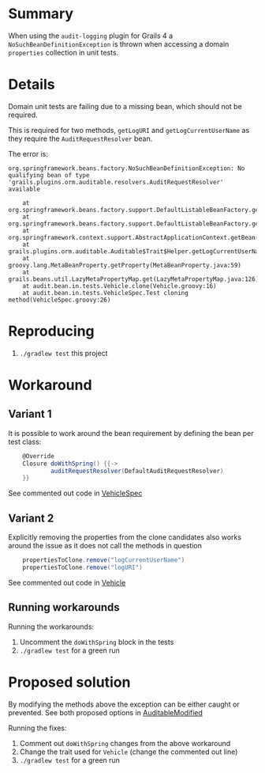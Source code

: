 # Summary

When using the `audit-logging` plugin for Grails 4 a `NoSuchBeanDefinitionException` 
is thrown when accessing a domain `properties` collection in unit tests.

# Details

Domain unit tests are failing due to a missing bean, which should not be required.

This is required for two methods, `getLogURI` and `getLogCurrentUserName` as they 
require the `AuditRequestResolver` bean.  

The error is:
```
org.springframework.beans.factory.NoSuchBeanDefinitionException: No qualifying bean of type 'grails.plugins.orm.auditable.resolvers.AuditRequestResolver' available

	at org.springframework.beans.factory.support.DefaultListableBeanFactory.getBean(DefaultListableBeanFactory.java:348)
	at org.springframework.beans.factory.support.DefaultListableBeanFactory.getBean(DefaultListableBeanFactory.java:339)
	at org.springframework.context.support.AbstractApplicationContext.getBean(AbstractApplicationContext.java:1123)
	at grails.plugins.orm.auditable.Auditable$Trait$Helper.getLogCurrentUserName(Auditable.groovy:111)
	at groovy.lang.MetaBeanProperty.getProperty(MetaBeanProperty.java:59)
	at grails.beans.util.LazyMetaPropertyMap.get(LazyMetaPropertyMap.java:126)
	at audit.bean.in.tests.Vehicle.clone(Vehicle.groovy:16)
	at audit.bean.in.tests.VehicleSpec.Test cloning method(VehicleSpec.groovy:26)
```

# Reproducing
1. `./gradlew test` this project

# Workaround

## Variant 1
It is possible to work around the bean requirement by defining the bean per test class:
```groovy
    @Override
    Closure doWithSpring() {{->
            auditRequestResolver(DefaultAuditRequestResolver)
    }}
```
See commented out code in [VehicleSpec](src/test/groovy/audit/bean/in/tests/VehicleSpec.groovy)

## Variant 2
Explicitly removing the properties from the clone candidates also works around the issue as it does not call the methods 
in question
```groovy
    propertiesToClone.remove("logCurrentUserName")
    propertiesToClone.remove("logURI")
```

See commented out code in [Vehicle](grails-app/domain/audit/bean/in/tests/Vehicle.groovy#21)

## Running workarounds
Running the workarounds:
1. Uncomment the `doWithSpring` block in the tests
2. `./gradlew test` for a green run

# Proposed solution
By modifying the methods above the exception can be either caught or prevented.
See both proposed options in [AuditableModified](src/main/groovy/audit/bean/in/tests/AuditableModified.groovy)

Running the fixes:
1. Comment out `doWithSpring` changes from the above workaround
2. Change the trait used for `Vehicle` (change the commented out line)
3. `./gradlew test` for a green run




